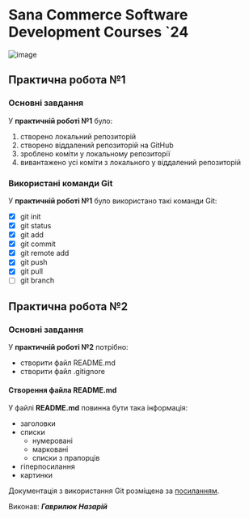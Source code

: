 # Sana Commerce Software Development Courses `24
![image](https://github.com/HavryliukNP/Home-work2/assets/146914742/cc621c26-bcd0-42c7-9f39-fa054b95e7f4)
## Практична робота №1
### Основні завдання
У **практичній роботі №1** було:

1. створено локальний репозиторій
1. створено віддалений репозиторій на GitHub
1. зроблено коміти у локальному репозиторії
1. вивантажено усі коміти з локального у віддалений репозиторій
### Використані команди Git
У **практичній роботі №1** було використано такі команди Git:

- [x] git init
- [x] git status
- [x] git add
- [x] git commit
- [x] git remote add
- [x] git push
- [x] git pull
- [ ] git branch
## Практична робота №2
### Основні завдання
У **практичній роботі №2** потрібно:

* створити файл README.md
* створити файл .gitignore
#### Створення файла README.md
У файлі **README.md** повинна бути така інформація:

* заголовки
* списки
  * нумеровані
  * марковані
  * списки з прапорців
* гіперпосилання
* картинки
 
Документація з використання Git розміщена за [посиланням](https://docs.google.com/document/d/1agdvcLqd2w2rWS0-fCqwsevO-7QN2xLpZPq7Haylq4U/edit).

Виконав: **_Гаврилюк Назарій_**
